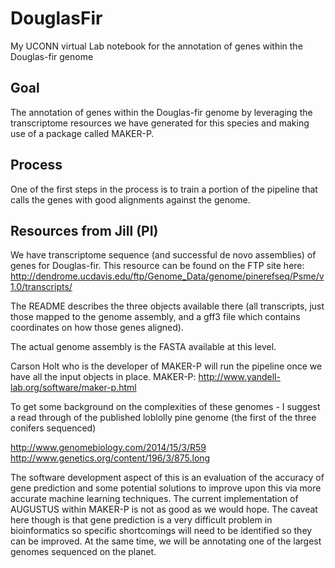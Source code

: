 # DouglasFir
My UCONN virtual Lab notebook for the annotation of genes within the Douglas-fir genome 

## Goal
The annotation of genes within the Douglas-fir genome by leveraging the transcriptome resources we have generated for this species and making use of a package called MAKER-P. 

## Process
One of the first steps in the process is to train a portion of the pipeline that calls the genes with good alignments against the genome.


## Resources from Jill (PI)
We have transcriptome sequence (and successful de novo assemblies) of genes for Douglas-fir.  This resource can be found on the FTP site here:
http://dendrome.ucdavis.edu/ftp/Genome_Data/genome/pinerefseq/Psme/v1.0/transcripts/

The README describes the three objects available there (all transcripts, just those mapped to the genome assembly, and a gff3 file which contains coordinates on how those genes aligned).

The actual genome assembly is the FASTA available at this level.

Carson Holt who is the developer of MAKER-P will run the pipeline once we have all the input objects in place.
MAKER-P: http://www.yandell-lab.org/software/maker-p.html

To get some background on the complexities of these genomes - I suggest a read through of the published loblolly pine genome (the first of the three conifers sequenced)

http://www.genomebiology.com/2014/15/3/R59
http://www.genetics.org/content/196/3/875.long

The software development aspect of this is an evaluation of the accuracy of gene prediction and some potential solutions to improve upon this via more accurate machine learning techniques.  The current implementation of AUGUSTUS within MAKER-P is not as good as we would hope.  The caveat here though is that gene prediction is a very difficult problem in bioinformatics so specific shortcomings will need to be identified so they can be improved.  At the same time, we will be annotating one of the largest genomes sequenced on the planet.
